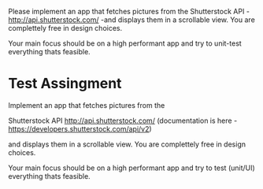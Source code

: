 Please implement an app that fetches pictures from the Shutterstock API - http://api.shutterstock.com/ -and displays them in a scrollable view.
You are complettely free in design choices.

Your main focus should be on a high performant app and try to unit-test everything thats feasible.
# Test Assingment 
Implement an app that fetches pictures from the 

Shutterstock API 
http://api.shutterstock.com/ (documentation is here - https://developers.shutterstock.com/api/v2)

and displays them in a scrollable view.
You are complettely free in design choices.

Your main focus should be on a high performant app and try to test (unit/UI) everything thats feasible.

